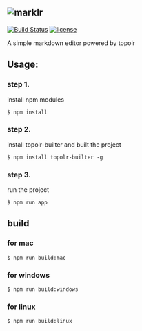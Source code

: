 ![marklr](https://github.com/topolr/marklr/raw/master/icons/logo/48x48.png)
---------------------------
[![Build Status](https://travis-ci.org/topolr/marklr.svg?branch=master)](https://travis-ci.org/topolr/marklr)
[![license](https://img.shields.io/github/license/topolr/marklr.svg?maxAge=2592000)](https://github.com/topolr/marklr/blob/master/LICENSE)

A simple markdown editor powered by topolr

## Usage:

### step 1.

install npm modules

```
$ npm install
```

### step 2.

install topolr-builter and built the project

```
$ npm install topolr-builter -g
```

### step 3.

run the project

```
$ npm run app
```

## build

### for mac

```
$ npm run build:mac
```

### for windows

```
$ npm run build:windows
```

### for linux

```
$ npm run build:linux
```